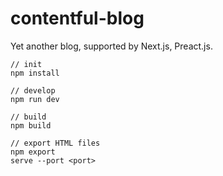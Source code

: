# contentful-blog

Yet another blog, supported by Next.js, Preact.js.

```
// init
npm install

// develop
npm run dev

// build
npm build

// export HTML files
npm export
serve --port <port>
```
